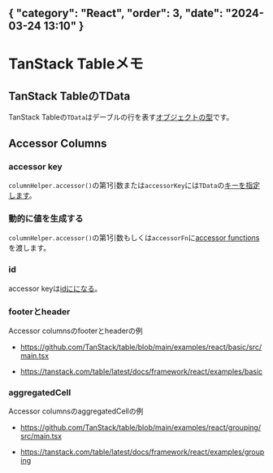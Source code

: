{ "category": "React",  "order": 3, "date": "2024-03-24 13:10" }
---
# TanStack Tableメモ

## TanStack TableのTData

TanStack Tableの`TData`はデーブルの行を表す[オブジェクトの型](https://tanstack.com/table/latest/docs/guide/tables#defining-data)です。

## Accessor Columns

### accessor key

`columnHelper.accessor()`の第1引数または`accessorKey`には`TData`の[キーを指定します](https://tanstack.com/table/latest/docs/guide/column-defs#object-keys)。

### 動的に値を生成する

`columnHelper.accessor()`の第1引数もしくは`accessorFn`に[accessor functions](https://tanstack.com/table/latest/docs/guide/column-defs#accessor-functions)を渡します。

### id

accessor keyは[idにになる](https://tanstack.com/table/latest/docs/guide/column-defs#unique-column-ids)。

### footerとheader

Accessor columnsのfooterとheaderの例

* https://github.com/TanStack/table/blob/main/examples/react/basic/src/main.tsx

* https://tanstack.com/table/latest/docs/framework/react/examples/basic  

### aggregatedCell

Accessor columnsのaggregatedCellの例

* https://github.com/TanStack/table/blob/main/examples/react/grouping/src/main.tsx

* https://tanstack.com/table/latest/docs/framework/react/examples/grouping
